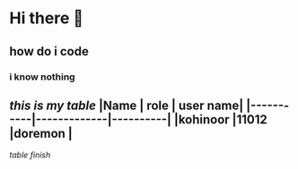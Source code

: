 # Hi there 👋
## how do i code
### i know nothing
*this is my table*
|Name       | role        | user name|
|-----------|-------------|----------|
|kohinoor   |11012        |doremon   |
--------------------------------------
*table finish*
